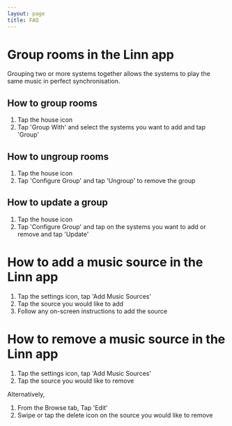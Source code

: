```yaml
---
layout: page
title: FAQ
---
```


# Group rooms in the Linn app

Grouping two or more systems together allows the systems to play the same music in perfect synchronisation.

## How to group rooms

1. Tap the house icon
2. Tap 'Group With' and select the systems you want to add and tap 'Group'

## How to ungroup rooms

1. Tap the house icon
2. Tap 'Configure Group' and tap 'Ungroup' to remove the group

## How to update a group

1. Tap the house icon
2. Tap 'Configure Group' and tap on the systems you want to add or remove and tap 'Update'

# How to add a music source in the Linn app

1. Tap the settings icon, tap 'Add Music Sources'
2. Tap the source you would like to add
3. Follow any on-screen instructions to add the source

# How to remove a music source in the Linn app

1. Tap the settings icon, tap 'Add Music Sources'
2. Tap the source you would like to remove

Alternatively,

1. From the Browse tab, Tap 'Edit'
2. Swipe or tap the delete icon on the source you would like to remove